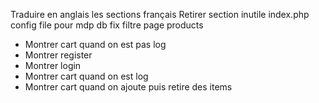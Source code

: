 Traduire en anglais les sections français
Retirer section inutile index.php
config file pour mdp db
fix filtre page products


- Montrer cart quand on est pas log
- Montrer register
- Montrer login
- Montrer cart quand on est log
- Montrer cart quand on ajoute puis retire des items


